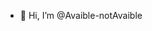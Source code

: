 - 👋 Hi, I’m @Avaible-notAvaible


<!---
Avaible-notAvaible/Avaible-notAvaible is a ✨ special ✨ repository because its `README.md` (this file) appears on your GitHub profile.
You can click the Preview link to take a look at your changes.
--->
